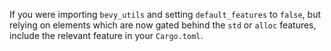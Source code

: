 If you were importing `bevy_utils` and setting `default_features` to `false`, but relying on elements which are now gated behind the `std` or `alloc` features, include the relevant feature in your `Cargo.toml`.
